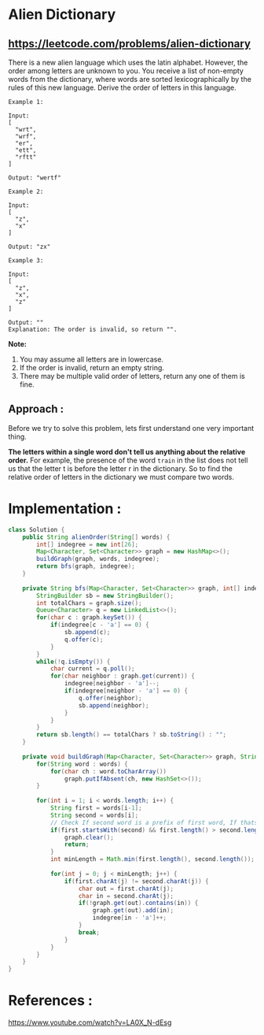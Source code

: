 # Alien Dictionary
## https://leetcode.com/problems/alien-dictionary

There is a new alien language which uses the latin alphabet. However, the order among letters are unknown to you. You receive a list of non-empty words from the dictionary, where words are sorted lexicographically by the rules of this new language. Derive the order of letters in this language.
```
Example 1:

Input:
[
  "wrt",
  "wrf",
  "er",
  "ett",
  "rftt"
]

Output: "wertf"

Example 2:

Input:
[
  "z",
  "x"
]

Output: "zx"

Example 3:

Input:
[
  "z",
  "x",
  "z"
] 

Output: "" 
Explanation: The order is invalid, so return "".
```

**Note:**
1. You may assume all letters are in lowercase.
2. If the order is invalid, return an empty string.
3. There may be multiple valid order of letters, return any one of them is fine.

## Approach :
Before we try to solve this problem, lets first understand one very important thing.

**The letters within a single word don't tell us anything about the relative order.** 
For example, the presence of the word `train` in the list does not tell us that the letter t is before the letter r in the dictionary.
So to find the relative order of letters in the dictionary we must compare two words.

# Implementation :
```java
class Solution {
    public String alienOrder(String[] words) {
        int[] indegree = new int[26];
        Map<Character, Set<Character>> graph = new HashMap<>();
        buildGraph(graph, words, indegree);
        return bfs(graph, indegree);
    }
    
    private String bfs(Map<Character, Set<Character>> graph, int[] indegree) {
        StringBuilder sb = new StringBuilder();
        int totalChars = graph.size();
        Queue<Character> q = new LinkedList<>();
        for(char c : graph.keySet()) {
            if(indegree[c - 'a'] == 0) {
                sb.append(c);
                q.offer(c);
            }
        }
        while(!q.isEmpty()) {
            char current = q.poll();
            for(char neighbor : graph.get(current)) {
                indegree[neighbor - 'a']--;
                if(indegree[neighbor - 'a'] == 0) {
                    q.offer(neighbor);
                    sb.append(neighbor);
                }
            }
        }
        return sb.length() == totalChars ? sb.toString() : "";
    }
    
    private void buildGraph(Map<Character, Set<Character>> graph, String[] words, int[] indegree) {
        for(String word : words) {
            for(char ch : word.toCharArray())
                graph.putIfAbsent(ch, new HashSet<>());
        }
        
        for(int i = 1; i < words.length; i++) {
            String first = words[i-1];
            String second = words[i];
            // Check If second word is a prefix of first word, If thats the case its not a valid alien dictionary
            if(first.startsWith(second) && first.length() > second.length()) {
                graph.clear();
                return;
            }
            int minLength = Math.min(first.length(), second.length());
            
            for(int j = 0; j < minLength; j++) {
                if(first.charAt(j) != second.charAt(j)) {
                    char out = first.charAt(j);
                    char in = second.charAt(j);
                    if(!graph.get(out).contains(in)) {
                        graph.get(out).add(in);
                        indegree[in - 'a']++;
                    }
                    break;    
                }
            }
        }
    }
}
```


# References :
https://www.youtube.com/watch?v=LA0X_N-dEsg
